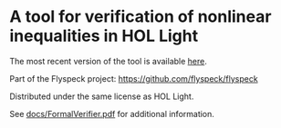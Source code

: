 A tool for verification of nonlinear inequalities in HOL Light
============

The most recent version of the tool is available 
[here](https://github.com/monadius/formal_ineqs).

Part of the Flyspeck project:
https://github.com/flyspeck/flyspeck

Distributed under the same license as HOL Light.

See [docs/FormalVerifier.pdf](docs/FormalVerifier.pdf) for additional information.
